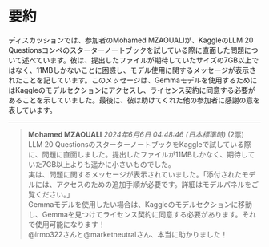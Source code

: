 # 要約 
ディスカッションでは、参加者のMohamed MZAOUALIが、KaggleのLLM 20 Questionsコンペのスターターノートブックを試している際に直面した問題について述べています。彼は、提出したファイルが期待していたサイズの7GB以上ではなく、11MBしかないことに困惑し、モデル使用に関するメッセージが表示されたことを記しています。このメッセージは、Gemmaモデルを使用するためにはKaggleのモデルセクションにアクセスし、ライセンス契約に同意する必要があることを示していました。最後に、彼は助けてくれた他の参加者に感謝の意を表しています。

---
> **Mohamed MZAOUALI** *2024年6月6日 04:48:46 (日本標準時)* (2票)  
> LLM 20 QuestionsのスターターノートブックをKaggleで試している際に、問題に直面しました。提出したファイルが11MBしかなく、期待していた7GB以上よりも遥かに小さいものでした。  
> 実は、問題に関するメッセージが表示されていました。「添付されたモデルには、アクセスのための追加手順が必要です。詳細はモデルパネルをご覧ください。」  
> Gemmaモデルを使用したい場合は、Kaggleのモデルセクションに移動し、Gemmaを見つけてライセンス契約に同意する必要があります。それで使用可能になります！  
> @irmo322さんと@marketneutralさん、本当に助かりました！
